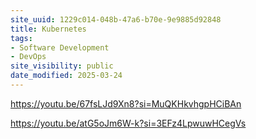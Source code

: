 ```yaml
---
site_uuid: 1229c014-048b-47a6-b70e-9e9885d92848
title: Kubernetes
tags:
- Software Development
- DevOps
site_visibility: public
date_modified: 2025-03-24
---
```




https://youtu.be/67fsLJd9Xn8?si=MuQKHkvhgpHCiBAn

https://youtu.be/atG5oJm6W-k?si=3EFz4LpwuwHCegVs
